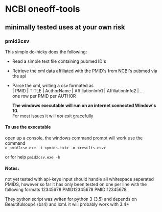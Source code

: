# NCBI oneoff-tools
## minimally tested uses at your own risk

### pmid2csv
This simple do-hicky does the following:
   * Read a simple text file containing pubmed ID's
   * Retrieve the xml data affiliated with the PMID's from NCBI's pubmed via the api
   * Parse the xml, writing a csv formated as  
        | PMID | TITLE | AuthorName | AffiliationInfo1 | AffiliationInfo2 | ...  
        one row per PMID per AUTHOR
        
     **The windows executable will run on an internet connected Window's 10.**  
     For most issues it will *not* exit gracefully  

#### To use the executable
open up a console, the windows command prompt will work
use the command  
`> pmid2csv.exe -i <pmids.txt> -o <results.csv> `


or for help
`pmid2csv.exe -h`

#### Notes:
not yet tested with api-keys
input should handle all whitespace seperated PMIDS, however so far it has only been tested on one per line with the following formats
12345678
PMID12345678
PMID:12345678

They python script was writen for python 3 (3.5) and depends on Beautifulsoup4 (bs4) and lxml.
it will probably work with 3.4+ 
